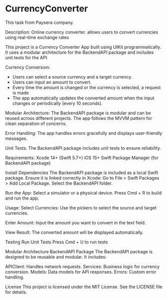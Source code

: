 # CurrencyConverter
This task from Paysera company.

Description:
Online currency converter. allows users to convert currencies using real-time exchange rates

This project is a Currency Converter App built using UIKit programmatically. It uses a modular architecture for the BackendAPI package and includes unit tests for the API.

Currency Conversion:
- Users can select a source currency and a target currency.
- Users can input an amount to convert.
- Every time the amount is changed or the currency is selected, a request is made
- The app automatically updates the converted amount when the input changes or periodically (every 10 seconds).

Modular Architecture:
The BackendAPI package is modular and can be reused across different projects.
The app follows the MVVM pattern for clean separation of concerns.

Error Handling:
The app handles errors gracefully and displays user-friendly messages.

Unit Tests:
The BackendAPI package includes unit tests to ensure reliability.

Requirements:
Xcode 14+ (Swift 5.7+)
iOS 15+
Swift Package Manager (for BackendAPI package)

Install Dependencies
The BackendAPI package is included as a local Swift package. Ensure it is linked correctly in Xcode:
Go to File > Swift Packages > Add Local Package.
Select the BackendAPI folder.

Run the App:
Select a simulator or a physical device.
Press Cmd + R to build and run the app.

Usage:
Select Currencies:
Use the pickers to select the source and target currencies.

Enter Amount:
Input the amount you want to convert in the text field.

View Result:
The converted amount will be displayed automatically.

Testing
Run Unit Tests
Press Cmd + U to run tests

Modular Architecture
BackendAPI Package
The BackendAPI package is designed to be reusable and modular. It includes:

APIClient: Handles network requests.
Services: Business logic for currency conversion.
Models: Data models for API responses.
Errors: Custom error handling.

License
This project is licensed under the MIT License. See the LICENSE file for details.


